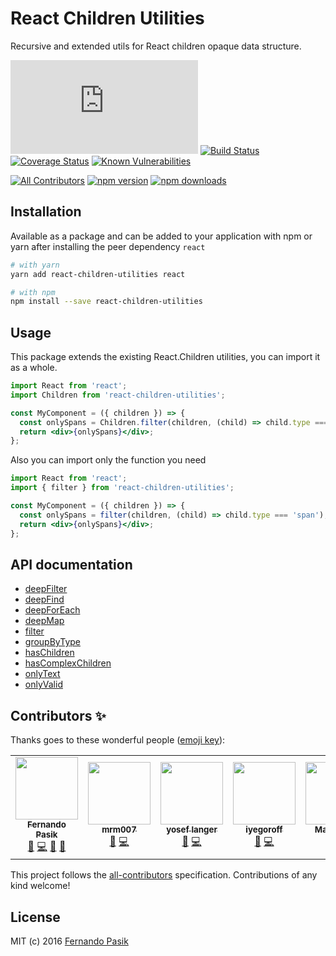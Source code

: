 # React Children Utilities

Recursive and extended utils for React children opaque data structure.

<!-- BADGES - START -->

[![Gzip Bundle Size](https://img.badgesize.io/https://unpkg.com/react-children-utilities/react-children-utilities.min.js?compression=gzip)](https://unpkg.com/react-children-utilities/react-children-utilities.min.js 'Gzip Bundle Size')
[![Build Status](https://circleci.com/gh/fernandopasik/react-children-utilities.svg?style=svg)](https://circleci.com/gh/fernandopasik/react-children-utilities 'Build Status')
[![Coverage Status](https://codecov.io/gh/fernandopasik/react-children-utilities/branch/master/graph/badge.svg)](https://codecov.io/gh/fernandopasik/react-children-utilities 'Coverage Status')
[![Known Vulnerabilities](https://snyk.io/test/github/fernandopasik/react-children-utilities/badge.svg?targetFile=package.json)](https://snyk.io/test/github/fernandopasik/react-children-utilities?targetFile=package.json 'Known Vulnerabilities')

[![All Contributors](https://img.shields.io/badge/all_contributors-7-orange.svg?style=flat-square)](#contributors)
[![npm version](https://img.shields.io/npm/v/react-children-utilities.svg?logo=npm)](https://www.npmjs.com/package/react-children-utilities 'npm version')
[![npm downloads](https://img.shields.io/npm/dm/react-children-utilities.svg)](https://www.npmjs.com/package/react-children-utilities 'npm downloads')

<!-- BADGES - END -->

## Installation

Available as a package and can be added to your application with npm or yarn after installing the peer dependency `react`

```sh
# with yarn
yarn add react-children-utilities react

# with npm
npm install --save react-children-utilities
```

## Usage

This package extends the existing React.Children utilities, you can import it as a whole.

```jsx
import React from 'react';
import Children from 'react-children-utilities';

const MyComponent = ({ children }) => {
  const onlySpans = Children.filter(children, (child) => child.type === 'span');
  return <div>{onlySpans}</div>;
};
```

Also you can import only the function you need

```jsx
import React from 'react';
import { filter } from 'react-children-utilities';

const MyComponent = ({ children }) => {
  const onlySpans = filter(children, (child) => child.type === 'span');
  return <div>{onlySpans}</div>;
};
```

## API documentation

- [deepFilter](/docs/deep-filter.md)
- [deepFind](/docs/deep-find.md)
- [deepForEach](/docs/deep-foreach.md)
- [deepMap](/docs/deep-map.md)
- [filter](/docs/filter.md)
- [groupByType](/docs/group-by-type.md)
- [hasChildren](/docs/has-children.md)
- [hasComplexChildren](/docs/has-complex-children.md)
- [onlyText](/docs/only-text.md)
- [onlyValid](/docs/only-valid.md)

## Contributors ✨

Thanks goes to these wonderful people ([emoji key](https://allcontributors.org/docs/en/emoji-key)):

<!-- ALL-CONTRIBUTORS-LIST:START - Do not remove or modify this section -->
<!-- prettier-ignore-start -->
<!-- markdownlint-disable -->
<table>
  <tr>
    <td align="center"><a href="https://fernandopasik.com"><img src="https://avatars1.githubusercontent.com/u/1301335?v=4?s=100" width="100px;" alt=""/><br /><sub><b>Fernando Pasik</b></sub></a><br /><a href="https://github.com/fernandopasik/react-children-utilities/issues?q=author%3Afernandopasik" title="Bug reports">🐛</a> <a href="https://github.com/fernandopasik/react-children-utilities/commits?author=fernandopasik" title="Code">💻</a> <a href="https://github.com/fernandopasik/react-children-utilities/commits?author=fernandopasik" title="Documentation">📖</a> <a href="#ideas-fernandopasik" title="Ideas, Planning, & Feedback">🤔</a></td>
    <td align="center"><a href="https://github.com/mrm007"><img src="https://avatars3.githubusercontent.com/u/3297808?v=4?s=100" width="100px;" alt=""/><br /><sub><b>mrm007</b></sub></a><br /><a href="https://github.com/fernandopasik/react-children-utilities/issues?q=author%3Amrm007" title="Bug reports">🐛</a> <a href="https://github.com/fernandopasik/react-children-utilities/commits?author=mrm007" title="Code">💻</a></td>
    <td align="center"><a href="https://github.com/vasilevich"><img src="https://avatars2.githubusercontent.com/u/1217224?v=4?s=100" width="100px;" alt=""/><br /><sub><b>yosef langer</b></sub></a><br /><a href="https://github.com/fernandopasik/react-children-utilities/issues?q=author%3Avasilevich" title="Bug reports">🐛</a> <a href="https://github.com/fernandopasik/react-children-utilities/commits?author=vasilevich" title="Code">💻</a></td>
    <td align="center"><a href="https://github.com/iyegoroff"><img src="https://avatars2.githubusercontent.com/u/4447438?v=4?s=100" width="100px;" alt=""/><br /><sub><b>iyegoroff</b></sub></a><br /><a href="https://github.com/fernandopasik/react-children-utilities/issues?q=author%3Aiyegoroff" title="Bug reports">🐛</a> <a href="https://github.com/fernandopasik/react-children-utilities/commits?author=iyegoroff" title="Code">💻</a></td>
    <td align="center"><a href="http://vydia.com"><img src="https://avatars1.githubusercontent.com/u/4197823?v=4?s=100" width="100px;" alt=""/><br /><sub><b>Mark Allen</b></sub></a><br /><a href="https://github.com/fernandopasik/react-children-utilities/issues?q=author%3ATSMMark" title="Bug reports">🐛</a> <a href="https://github.com/fernandopasik/react-children-utilities/commits?author=TSMMark" title="Code">💻</a></td>
    <td align="center"><a href="https://medium.com/@riywo"><img src="https://avatars2.githubusercontent.com/u/37822?v=4?s=100" width="100px;" alt=""/><br /><sub><b>Ryosuke IWANAGA</b></sub></a><br /><a href="https://github.com/fernandopasik/react-children-utilities/issues?q=author%3Ariywo" title="Bug reports">🐛</a> <a href="https://github.com/fernandopasik/react-children-utilities/commits?author=riywo" title="Code">💻</a></td>
    <td align="center"><a href="https://www.linkedin.com/in/dpinol/"><img src="https://avatars0.githubusercontent.com/u/1954955?v=4?s=100" width="100px;" alt=""/><br /><sub><b>Daniel Pinyol</b></sub></a><br /><a href="https://github.com/fernandopasik/react-children-utilities/issues?q=author%3Adpinol" title="Bug reports">🐛</a> <a href="https://github.com/fernandopasik/react-children-utilities/commits?author=dpinol" title="Code">💻</a></td>
    <td align="center"><a href="http://brianbartholomew.com"><img src="https://avatars0.githubusercontent.com/u/6721622?v=4?s=100" width="100px;" alt=""/><br /><sub><b>Brian Bartholomew</b></sub></a><br /><a href="https://github.com/fernandopasik/react-children-utilities/issues?q=author%3Abcbrian" title="Bug reports">🐛</a> <a href="https://github.com/fernandopasik/react-children-utilities/commits?author=bcbrian" title="Code">💻</a></td>
  </tr>
</table>

<!-- markdownlint-restore -->
<!-- prettier-ignore-end -->

<!-- ALL-CONTRIBUTORS-LIST:END -->

This project follows the [all-contributors](https://github.com/all-contributors/all-contributors) specification. Contributions of any kind welcome!

## License

MIT (c) 2016 [Fernando Pasik](https://fernandopasik.com)
